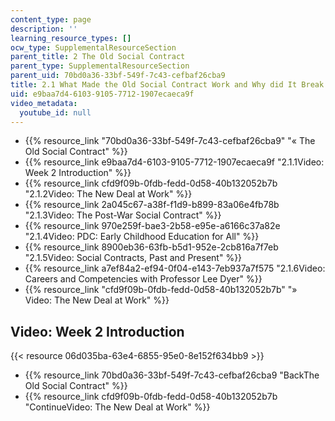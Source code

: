```yaml
---
content_type: page
description: ''
learning_resource_types: []
ocw_type: SupplementalResourceSection
parent_title: 2 The Old Social Contract
parent_type: SupplementalResourceSection
parent_uid: 70bd0a36-33bf-549f-7c43-cefbaf26cba9
title: 2.1 What Made the Old Social Contract Work and Why did It Break Down?
uid: e9baa7d4-6103-9105-7712-1907ecaeca9f
video_metadata:
  youtube_id: null
---
```


*   {{% resource_link "70bd0a36-33bf-549f-7c43-cefbaf26cba9" "« The Old Social Contract" %}}
*   {{% resource_link e9baa7d4-6103-9105-7712-1907ecaeca9f "2.1.1Video: Week 2 Introduction" %}}
*   {{% resource_link cfd9f09b-0fdb-fedd-0d58-40b132052b7b "2.1.2Video: The New Deal at Work" %}}
*   {{% resource_link 2a045c67-a38f-f1d9-b899-83a06e4fb78b "2.1.3Video: The Post-War Social Contract" %}}
*   {{% resource_link 970e259f-bae3-2b58-e95e-a6166c37a82e "2.1.4Video: PDC: Early Childhood Education for All" %}}
*   {{% resource_link 8900eb36-63fb-b5d1-952e-2cb816a7f7eb "2.1.5Video: Social Contracts, Past and Present" %}}
*   {{% resource_link a7ef84a2-ef94-0f04-e143-7eb937a7f575 "2.1.6Video: Careers and Competencies with Professor Lee Dyer" %}}
*   {{% resource_link "cfd9f09b-0fdb-fedd-0d58-40b132052b7b" "» Video: The New Deal at Work" %}}

Video: Week 2 Introduction
--------------------------

{{< resource 06d035ba-63e4-6855-95e0-8e152f634bb9 >}}

*   {{% resource_link 70bd0a36-33bf-549f-7c43-cefbaf26cba9 "BackThe Old Social Contract" %}}
*   {{% resource_link cfd9f09b-0fdb-fedd-0d58-40b132052b7b "ContinueVideo: The New Deal at Work" %}}
